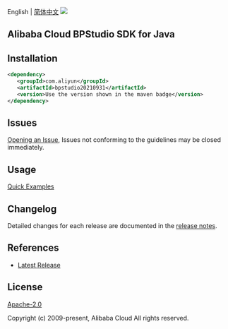 English | [简体中文](README-CN.md)
![](https://aliyunsdk-pages.alicdn.com/icons/AlibabaCloud.svg)

## Alibaba Cloud BPStudio SDK for Java

## Installation

```xml
<dependency>
   <groupId>com.aliyun</groupId>
   <artifactId>bpstudio20210931</artifactId>
   <version>Use the version shown in the maven badge</version>
</dependency>
```

## Issues
[Opening an Issue](https://github.com/aliyun/alibabacloud-java-sdk/issues/new), Issues not conforming to the guidelines may be closed immediately.

## Usage
[Quick Examples](https://github.com/aliyun/alibabacloud-java-sdk/blob/master/docs/0-Examples-EN.md#quick-examples)

## Changelog
Detailed changes for each release are documented in the [release notes](./ChangeLog.txt).

## References
* [Latest Release](https://github.com/aliyun/alibabacloud-java-sdk/)

## License
[Apache-2.0](http://www.apache.org/licenses/LICENSE-2.0)

Copyright (c) 2009-present, Alibaba Cloud All rights reserved.
